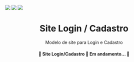 <img src="https://img.shields.io/static/v1?label=Version&message=1.9&color=7B3FE4&style=for-the-badge&logo=polygon"/> <img src="https://img.shields.io/static/v1?label=HTML&message=Use&color=E34F26&style=for-the-badge&logo=html5"/>  <img src="https://img.shields.io/static/v1?label=CSS&message=Use&color=1572B6&style=for-the-badge&logo=css3"/> 

<h1 align="center">Site Login / Cadastro</h1>
<p align="center">Modelo de site para Login e Cadastro</p>

<h4 align="center"> 
	🚧  Site Login/Cadastro 🚀 Em andamento... 🚧
</h4>
